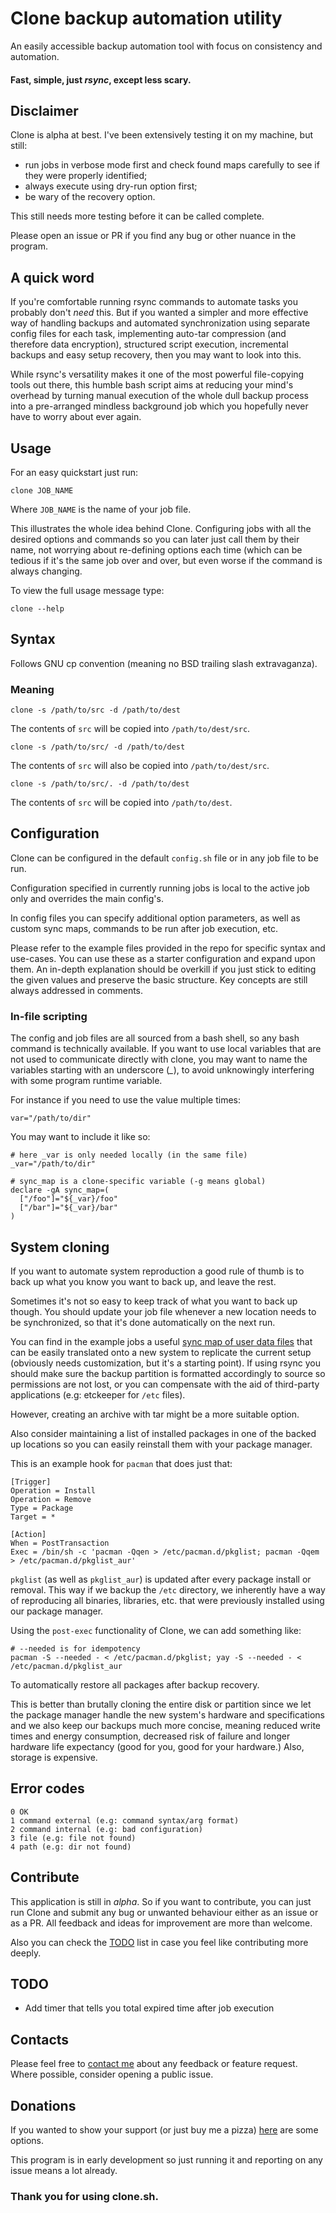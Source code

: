 # Clone backup automation utility

An easily accessible backup automation tool with focus on consistency
and automation. 

#### Fast, simple, just *rsync*, except less scary.

## Disclaimer

Clone is alpha at best. I've been extensively testing it on my
machine, but still:
- run jobs in verbose mode first and check found maps carefully to
see if they were properly identified;
- always execute using dry-run option first;
- be wary of the recovery option.

This still needs more testing before it can be called complete.

Please open an issue or PR if you find any bug or other nuance in the
program.

## A quick word

If you're comfortable running rsync commands to automate tasks
you probably don't *need* this. But if you wanted a
simpler and more effective way of handling backups and
automated synchronization using separate config files for each task,
implementing auto-tar compression (and therefore data encryption),
structured script execution, incremental backups and easy setup
recovery, then you may want to look into this.

While rsync's versatility makes it one of the most
powerful file-copying tools out there, this humble bash script
aims at reducing your mind's overhead by turning manual execution
of the whole dull backup process into a pre-arranged mindless
background job which you hopefully never have to worry about
ever again.

## Usage

For an easy quickstart just run:

    clone JOB_NAME

Where `JOB_NAME` is the name of your job file.

This illustrates the whole idea behind Clone. Configuring jobs with
all the desired options and commands so you can later just call them
by their name, not worrying about re-defining options each time
(which can be tedious if it's the same job over and over, but even
worse if the command is always changing.

To view the full usage message type:

    clone --help

## Syntax

Follows GNU cp convention (meaning no BSD trailing slash
extravaganza).

### Meaning

    clone -s /path/to/src -d /path/to/dest

The contents of `src` will be copied into `/path/to/dest/src`.

    clone -s /path/to/src/ -d /path/to/dest

The contents of `src` will also be copied into `/path/to/dest/src`.

    clone -s /path/to/src/. -d /path/to/dest

The contents of `src` will be copied into `/path/to/dest`.

## Configuration

Clone can be configured in the default `config.sh` file
or in any job file to be run.

Configuration specified in currently running jobs is local to the
active job only and overrides the main config's.

In config files you can specify additional option parameters, as
well as custom sync maps, commands to be run after job execution,
etc.

Please refer to the example files provided in the repo for specific
syntax and use-cases. You can use these as a starter configuration
and expand upon
them. An in-depth explanation should be overkill if you just stick
to editing the given
values and preserve the basic structure. Key concepts are still
always addressed in comments.

### In-file scripting

The config and job files are all sourced from a bash shell, so any
bash command is technically available. If you want to use local
variables that are not used to communicate directly with clone, you
may want to name the variables starting with an underscore (*_*), to
avoid unknowingly interfering with some program runtime variable.

For instance if you need to use the value multiple times:

    var="/path/to/dir"

You may want to include it like so:

    # here _var is only needed locally (in the same file)
    _var="/path/to/dir"

    # sync_map is a clone-specific variable (-g means global)
    declare -gA sync_map=(
      ["/foo"]="${_var}/foo"
      ["/bar"]="${_var}/bar"
    )

## System cloning

If you want to automate system reproduction a good rule of thumb
is to back up what you know you want to back up, and leave the rest.

Sometimes it's not so easy to keep track of what you want to back
up though. You should update your job file whenever a new location
needs to be synchronized, so that it's done automatically on the next
run.

You can find in the example jobs a useful [sync map of user data
files](jobs/sync.sh) that can be easily translated onto a new system to
replicate the current setup (obviously needs customization, but it's
a starting point). If using rsync you should make sure the backup
partition is formatted accordingly to source so permissions are not
lost, or you can compensate with the aid of third-party applications
(e.g: etckeeper for `/etc` files).

However, creating an archive with tar might be a more suitable option.

Also consider maintaining a list of installed packages in one of the
backed up locations so you can easily reinstall them with your
package manager.

This is an example hook for `pacman` that does just that:

    [Trigger]
    Operation = Install
    Operation = Remove
    Type = Package
    Target = *

    [Action]
    When = PostTransaction
    Exec = /bin/sh -c 'pacman -Qqen > /etc/pacman.d/pkglist; pacman -Qqem > /etc/pacman.d/pkglist_aur'

`pkglist` (as well as `pkglist_aur`) is updated after every package
install or removal. This way if we backup the `/etc` directory, we
inherently have a way of reproducing all binaries, libraries, etc. that
were previously installed using our package manager.

Using the `post-exec` functionality of Clone, we can add something
like:

    # --needed is for idempotency
    pacman -S --needed - < /etc/pacman.d/pkglist; yay -S --needed - < /etc/pacman.d/pkglist_aur

To automatically restore all packages after backup recovery.

This is better than brutally cloning the entire disk or partition
since we let the package manager handle the new system's hardware
and specifications and we also keep our backups much more concise,
meaning reduced write times and energy consumption, decreased risk
of failure and longer hardware life expectancy (good for you, good
for your hardware.) Also, storage is expensive.

## Error codes

    0 OK
    1 command external (e.g: command syntax/arg format)
    2 command internal (e.g: bad configuration)
    3 file (e.g: file not found)
    4 path (e.g: dir not found)

## Contribute

This application is still in *alpha*. So if you want to
contribute, you can just run Clone and submit any bug or unwanted
behaviour either as an issue or as a PR. All feedback and
ideas for improvement are more than welcome.

Also you can check the [TODO](#todo) list in case you feel like
contributing more deeply.

## TODO

- Add timer that tells you total expired time after job execution

## Contacts

Please feel free to
[contact me](https://cherrynoize.github.io/#/contacts) about any
feedback or feature request. Where possible, consider opening a
public issue. 

## Donations

If you wanted to show your support (or just buy me a pizza)
[here](https://cherrynoize.github.io/#/contribute) are some options.

This program is in early development so just running it and
reporting on any issue means a lot already.

### Thank you for using clone.sh.
